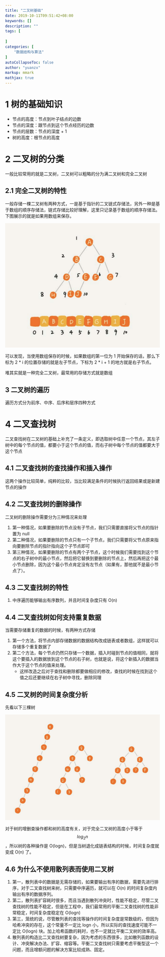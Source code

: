 ```yaml
---
title: "二叉树基础"
date: 2019-10-11T09:51:42+08:00
keywords: []
description: ""
tags: [

]
categories: [
    "数据结构与算法"
]
autoCollapseToc: false
author: "yuanzx"
markup: mmark
mathjax: true  
---
```


# 1 树的基础知识

- 节点的高度：节点到叶子结点的边数
- 节点的深度：跟节点到这个节点经历的边数
- 节点的层数：节点的深度 + 1
- 树的高度：根节点的高度

# 2 二叉树的分类

一般比较常用的就是二叉树，二叉树可以粗略的分为满二叉树和完全二叉树

## 2.1 完全二叉树的特性

一般存储一棵二叉树有两种方式，一是基于指针的二叉链式存储法，另外一种是基于数组的顺序存储法，链式存储比较好理解，这里只记录基于数组的顺序存储法。下图展示的就是如果用数组来保存。

![基于数组的顺序存储法](/media/algorithms/10.png)

可以发现，当使用数组保存的时候，如果数组的第一位为 1 开始保存的话，那么下标为 2 * i 的位置存储的就是左子节点，下标为 2 * i + 1 的地方就是右子节点。

堆其实就是一种完全二叉树，最常用的存储方式就是数组

## 3 二叉树的遍历

遍历方式分为前序、中序、后序和层序四种方式

# 4 二叉查找树

二叉查找树在二叉树的基础上补充了一条定义，即选取树中任意一个节点，其左子树中的每个节点的值，都要小于这个节点的值，而右子树中每个节点的值都要大于这个节点

## 4.1 二叉查找树的查找操作和插入操作

这两个操作比较简单，纯粹的比较，当比较满足条件的时候执行返回结果或是新建节点的操作

## 4.2 二叉查找树的删除操作

二叉树的删除操作需要分为三种情况来处理

1. 第一种情况，如果要删除的节点没有子节点，我们只需要直接将父节点的指针置为 null
2. 第二种情况，如果要删除的节点只有一个子节点，我们只需要将父节点原来指向要删除节点的指针指向这个子节点即可
3. 第三种情况，如果要删除的节点有两个子节点，这个时候我们需要找到这个节点的右子树中的最小节点，然后把它替换到要删除的节点上，然后再把这个最小节点删除，因为这个最小节点肯定没有左节点（如果有，那他就不是最小节点了）。

## 4.3 二叉查找树的特性

1. 中序遍历能够输出有序数列，并且时间复杂度只有 O(n)

## 4.4 二叉查找树如何支持重复数据

当需要存储重复的数据的时候，有两种方式存储

1. 第一个方法，将节点内部存储数据的数据结构改成链表或者数组，这样就可以存储多个重复数据了
2. 第二个方法，每个节点仍然只存储一个数据，插入时碰到节点的值相同，就将这个要插入的数据放到这个节点的右子树，也就是说，将这个新插入的数据当作大于这个节点的值来处理。
    - 这样改造之后对于查找和删除都要做相应的修改，查找的时候在找到这个值之后还要继续在右子树中寻找，删除同理

## 4.5 二叉树的时间复杂度分析

先看以下三棵树

![三棵树](/media/algorithms/11.png)

对于树的增删查操作都和树的高度有关，对于完全二叉树的高度小于等于 $$log_2n$$，所以树的各种操作是 O(logn)，但是当树退化成链表结构的时候，时间复杂度就变成 O(n) 了。

## 4.6 为什么不使用散列表而使用二叉树

1. 第一，散列表中的数据是无需存储的，如果要输出有序的数据，需要先进行排序，对于二叉查找树来树，只需要中序遍历，就可以在 O(n) 的时间复杂度内输出有序的数据序列。
2. 第二，散列表扩容耗时很多，而且当遇到散列冲突时，性能不稳定，尽管二叉查找树的性能不稳定，但是在工程中，我们最常用的平衡二叉查找树的性能非常稳定，时间复杂度稳定在 O(logn)
3. 第三，笼统的说，尽管散列表的查找等操作的时间复杂度是常数级的，但因为哈希冲突的存在，这个常量不一定比 logn 小，所以实际的查找速度可能不一定比 O(logn) 块。加上哈希函数的耗时，也不一定就比平衡二叉树的效率高。
4. 散列表的构造比二叉查找树要复杂，因为考虑的东西很多，比如散列函数的设计、冲突解决办法、扩容、缩容等。平衡二叉查找树只需要考虑平衡型这一个问题，而且增额问题的解决方案比较成熟、固定。